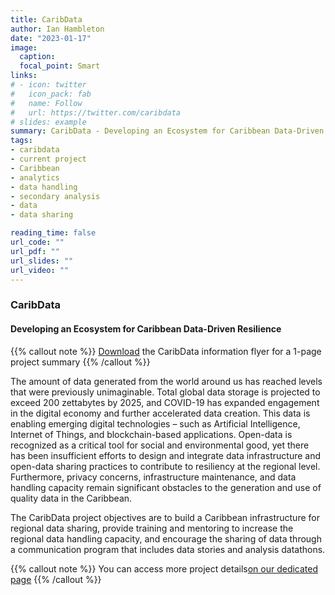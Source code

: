 ```yaml
---
title: CaribData
author: Ian Hambleton
date: "2023-01-17"
image:
  caption:
  focal_point: Smart
links:
# - icon: twitter
#   icon_pack: fab
#   name: Follow
#   url: https://twitter.com/caribdata
# slides: example
summary: CaribData - Developing an Ecosystem for Caribbean Data-Driven Resilience 
tags:
- caribdata
- current project
- Caribbean
- analytics
- data handling
- secondary analysis
- data
- data sharing

reading_time: false
url_code: ""
url_pdf: ""
url_slides: ""
url_video: ""
---
```


### CaribData
#### Developing an Ecosystem for Caribbean Data-Driven Resilience 

{{% callout note %}}
[Download](UWI-IDB-CaribData-flyer3.pdf) the CaribData information flyer for a 1-page project summary
{{% /callout %}}

The amount of data generated from the world around us has reached levels that were previously unimaginable. Total global data storage is projected to exceed 200 zettabytes by 2025, and COVID-19 has expanded engagement in the digital economy and further accelerated data creation. This data is enabling emerging digital technologies – such as Artificial Intelligence, Internet of Things, and blockchain-based applications. Open-data is recognized as a critical tool for social and environmental good, yet there has been insufficient efforts to design and integrate data infrastructure and open-data sharing practices to contribute to resiliency at the regional level. Furthermore, privacy concerns, infrastructure maintenance, and data handling capacity remain significant obstacles to the generation and use of quality data in the Caribbean. 

The CaribData project objectives are to build a Caribbean infrastructure for regional data sharing, provide training and mentoring to increase the regional data handling capacity, and encourage the sharing of data through a communication program that includes data stories and analysis datathons. 

{{% callout note %}}
You can access more project details[on our dedicated page](https://main--caribdata.netlify.app/idb/)
{{% /callout %}}